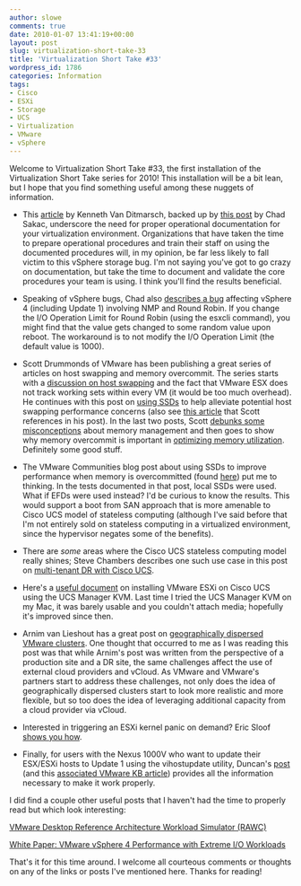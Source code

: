 ```yaml
---
author: slowe
comments: true
date: 2010-01-07 13:41:19+00:00
layout: post
slug: virtualization-short-take-33
title: 'Virtualization Short Take #33'
wordpress_id: 1786
categories: Information
tags:
- Cisco
- ESXi
- Storage
- UCS
- Virtualization
- VMware
- vSphere
---
```


Welcome to Virtualization Short Take #33, the first installation of the Virtualization Short Take series for 2010! This installation will be a bit lean, but I hope that you find something useful among these nuggets of information.

* This [article](http://kennethvanditmarsch.wordpress.com/2009/12/02/vsphere-freezing-vms-after-deleting-a-volume-from-the-san/) by Kenneth Van Ditmarsch, backed up by [this post](http://virtualgeek.typepad.com/virtual_geek/2009/12/an-important-vsphere-4-storage-bug-and-workaround.html) by Chad Sakac, underscore the need for proper operational documentation for your virtualization environment. Organizations that have taken the time to prepare operational procedures and train their staff on using the documented procedures will, in my opinion, be far less likely to fall victim to this vSphere storage bug. I'm not saying you've got to go crazy on documentation, but take the time to document and validate the core procedures your team is using. I think you'll find the results beneficial.

* Speaking of vSphere bugs, Chad also [describes a bug](http://virtualgeek.typepad.com/virtual_geek/2009/12/vsphere-4-nmp-rr-iooperationslimit-bug-and-workaround.html) affecting vSphere 4 (including Update 1) involving NMP and Round Robin. If you change the I/O Operation Limit for Round Robin (using the esxcli command), you might find that the value gets changed to some random value upon reboot. The workaround is to not modify the I/O Operation Limit (the default value is 1000).

* Scott Drummonds of VMware has been publishing a great series of articles on host swapping and memory overcommit. The series starts with a [discussion on host swapping](http://vpivot.com/2009/12/23/your-performance-enemy-host-swapping/) and the fact that VMware ESX does not track working sets within every VM (it would be too much overhead). He continues with this post on [using SSDs](http://vpivot.com/2009/12/24/solid-state-disks-and-host-swapping/) to help alleviate potential host swapping performance concerns (also see [this article](http://communities.vmware.com/blogs/chethank/2009/12/22/using-solidstate-drives-to-improve-performance-of-sql-databases-on-vsphere-hosts-when-memory-is-overcommitted) that Scott references in his post). In the last two posts, Scott [debunks some misconceptions](http://vpivot.com/2010/01/04/misunderstanding-memory-management/) about memory management and then goes to show why memory overcommit is important in [optimizing memory utilization](http://vpivot.com/2010/01/06/optimizing-memory-utilization/). Definitely some good stuff.

* The VMware Communities blog post about using SSDs to improve performance when memory is overcommitted (found [here](http://communities.vmware.com/blogs/chethank/2009/12/22/using-solidstate-drives-to-improve-performance-of-sql-databases-on-vsphere-hosts-when-memory-is-overcommitted)) put me to thinking. In the tests documented in that post, local SSDs were used. What if EFDs were used instead? I'd be curious to know the results. This would support a boot from SAN approach that is more amenable to Cisco UCS model of stateless computing (although I've said before that I'm not entirely sold on stateless computing in a virtualized environment, since the hypervisor negates some of the benefits).

* There are _some_ areas where the Cisco UCS stateless computing model really shines; Steve Chambers describes one such use case in this post on [multi-tenant DR with Cisco UCS](http://viewyonder.com/2009/11/19/over-commiting-your-infrastructure-for-multi-tenant-dr-with-cisco-ucs/).

* Here's a [useful document](https://supportforums.cisco.com/docs/DOC-6157) on installing VMware ESXi on Cisco UCS using the UCS Manager KVM. Last time I tried the UCS Manager KVM on my Mac, it was barely usable and you couldn't attach media; hopefully it's improved since then.

* Arnim van Lieshout has a great post on [geographically dispersed VMware clusters](http://www.van-lieshout.com/2009/11/geographically-dispersed-cluster-design/). One thought that occurred to me as I was reading this post was that while Arnim's post was written from the perspective of a production site and a DR site, the same challenges affect the use of external cloud providers and vCloud. As VMware and VMware's partners start to address these challenges, not only does the idea of geographically dispersed clusters start to look more realistic and more flexible, but so too does the idea of leveraging additional capacity from a cloud provider via vCloud.

* Interested in triggering an ESXi kernel panic on demand? Eric Sloof [shows you how](http://www.ntpro.nl/blog/archives/1388-Lets-create-some-Kernel-Panic-using-vsish.html).

* Finally, for users with the Nexus 1000V who want to update their ESX/ESXi hosts to Update 1 using the vihostupdate utility, Duncan's [post](http://www.yellow-bricks.com/2009/11/20/esxi-4-0-esxi-4-0-u1-update/) (and this [associated VMware KB article](http://kb.vmware.com/selfservice/microsites/search.do?language=en_US&cmd=displayKC&externalId=1015879)) provides all the information necessary to make it work properly.

I did find a couple other useful posts that I haven't had the time to properly read but which look interesting:

[VMware Desktop Reference Architecture Workload Simulator (RAWC)](http://www.ivobeerens.nl/?p=447)  

[White Paper: VMware vSphere 4 Performance with Extreme I/O Workloads](http://www.vmware.com/resources/techresources/10054)

That's it for this time around. I welcome all courteous comments or thoughts on any of the links or posts I've mentioned here. Thanks for reading!
